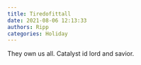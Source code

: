 ```yaml
---
title: Tiredofittall
date: 2021-08-06 12:13:33
authors: Ripp
categories: Holiday
---
```


 They own us all.
Catalyst id lord and savior.